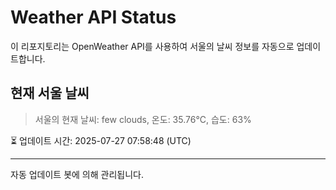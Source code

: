 
# Weather API Status

이 리포지토리는 OpenWeather API를 사용하여 서울의 날씨 정보를 자동으로 업데이트합니다.

## 현재 서울 날씨
> 서울의 현재 날씨: few clouds, 온도: 35.76°C, 습도: 63%

⏳ 업데이트 시간: 2025-07-27 07:58:48 (UTC)

---
자동 업데이트 봇에 의해 관리됩니다.
